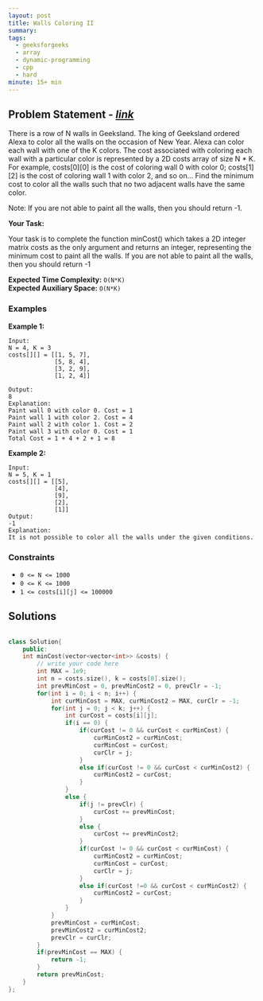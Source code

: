 ```yaml
---
layout: post
title: Walls Coloring II
summary:
tags:
  - geeksforgeeks
  - array
  - dynamic-programming
  - cpp
  - hard
minute: 15+ min
---
```


## Problem Statement - [_link_](https://practice.geeksforgeeks.org/problems/9dacc32ad062be6e2ba8f6c41aad0b2b2376397d/1)

There is a row of N walls in Geeksland. The king of Geeksland ordered Alexa to color all the walls on the occasion of New Year. Alexa can color each wall with one of the K colors. The cost associated with coloring each wall with a particular color is represented by a 2D costs array of size N \* K. For example, costs[0][0] is the cost of coloring wall 0 with color 0; costs[1][2] is the cost of coloring wall 1 with color 2, and so on... Find the minimum cost to color all the walls such that no two adjacent walls have the same color.

Note: If you are not able to paint all the walls, then you should return -1.

**Your Task:**

Your task is to complete the function minCost() which takes a 2D integer matrix costs as the only argument and returns an integer, representing the minimum cost to paint all the walls. If you are not able to paint all the walls, then you should return -1

**Expected Time Complexity:** `O(N*K)`  
**Expected Auxiliary Space:** `O(N*K)`

### Examples

**Example 1:**

```
Input:
N = 4, K = 3
costs[][] = [[1, 5, 7],
             [5, 8, 4],
             [3, 2, 9],
             [1, 2, 4]]

Output:
8
Explanation:
Paint wall 0 with color 0. Cost = 1
Paint wall 1 with color 2. Cost = 4
Paint wall 2 with color 1. Cost = 2
Paint wall 3 with color 0. Cost = 1
Total Cost = 1 + 4 + 2 + 1 = 8
```

**Example 2:**

```
Input:
N = 5, K = 1
costs[][] = [[5],
             [4],
             [9],
             [2],
             [1]]
Output:
-1
Explanation:
It is not possible to color all the walls under the given conditions.
```

### Constraints

- `0 <= N <= 1000`
- `0 <= K <= 1000`
- `1 <= costs[i][j] <= 100000`

## Solutions

```cpp

class Solution{
    public:
    int minCost(vector<vector<int>> &costs) {
        // write your code here
        int MAX = 1e9;
        int n = costs.size(), k = costs[0].size();
        int prevMinCost = 0, prevMinCost2 = 0, prevClr = -1;
        for(int i = 0; i < n; i++) {
            int curMinCost = MAX, curMinCost2 = MAX, curClr = -1;
            for(int j = 0; j < k; j++) {
                int curCost = costs[i][j];
                if(i == 0) {
                    if(curCost != 0 && curCost < curMinCost) {
                        curMinCost2 = curMinCost;
                        curMinCost = curCost;
                        curClr = j;
                    }
                    else if(curCost != 0 && curCost < curMinCost2) {
                        curMinCost2 = curCost;
                    }
                }
                else {
                    if(j != prevClr) {
                        curCost += prevMinCost;
                    }
                    else {
                        curCost += prevMinCost2;
                    }
                    if(curCost != 0 && curCost < curMinCost) {
                        curMinCost2 = curMinCost;
                        curMinCost = curCost;
                        curClr = j;
                    }
                    else if(curCost !=0 && curCost < curMinCost2) {
                        curMinCost2 = curCost;
                    }
                }
            }
            prevMinCost = curMinCost;
            prevMinCost2 = curMinCost2;
            prevClr = curClr;
        }
        if(prevMinCost == MAX) {
            return -1;
        }
        return prevMinCost;
    }
};

```
